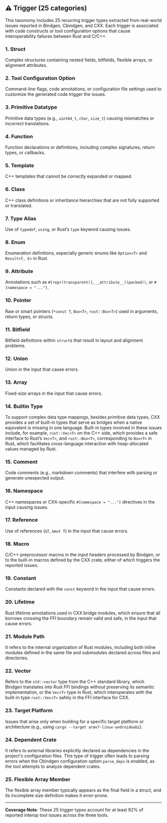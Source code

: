 ## ⚠️ **Trigger** (25 categories)


This taxonomy includes 25 recurring trigger types extracted from real-world issues reported in Bindgen, Cbindgen, and CXX. Each trigger is associated with code constructs or tool configuration options that cause interoperability failures between Rust and C/C++.


### 1. **Struct**
Complex structures containing nested fields, bitfields, flexible arrays, or alignment attributes.

### 2. **Tool Configuration Option**
Command-line flags,  code annotations, or configuration file settings used to customize the generated code trigger the issues. 

### 3. **Primitive Datatype**
Primitive data types (e.g., `uint64_t`, `char`, `size_t`) causing mismatches or incorrect translations.

### 4. **Function**
Function declarations or definitions, including complex signatures, return types, or callbacks.

### 5. **Template**
C++ templates that cannot be correctly expanded or mapped.

### 6. **Class**
C++ class definitions or inheritance hierarchies that are not fully supported or translated.

### 7. **Type Alias**
Use of `typedef`, `using`, or Rust’s `type` keyword causing issues.

### 8. **Enum**
Enumeration definitions, especially generic enums like `Option<T>` and `Result<T, E>` in Rust.

### 9. **Attribute**
Annotations such as `#[repr(transparent)]`, `__attribute__((packed))`, or `#[namespace = "..."]`.

### 10. **Pointer**
Raw or smart pointers (`*const T`, `Box<T>`, `rust::Box<T>`) used in arguments, return types, or structs.

### 11. **Bitfield**
Bitfield definitions within `struct`s that result in layout and alignment problems.

### 12. **Union**
Union in the input that cause errors.

### 13. **Array**
Fixed-size arrays in the input that cause errors.

### 14. **Builtin Type**
To support complex data type mappings, besides primitive data types, CXX provides a set of built-in types that serve as bridges when a native equivalent is missing in one language. Built-in types involved in these issues include, for example, `rust::Vec<T>` on the C++ side, which provides a safe interface to Rust’s `Vec<T>`, and `rust::Box<T>`, corresponding to `Box<T>` in Rust, which facilitates cross-language interaction with heap-allocated values managed by Rust.

### 15. **Comment**
Code comments (e.g., markdown comments) that interfere with parsing or generate unexpected output.

### 16. **Namespace**
C++ namespaces or CXX-specific `#[namespace = "..."]` directives in the input causing issues.

### 17. **Reference**
Use of references (`&T`, `&mut T`) in the input that cause errors.

### 18. **Macro**
C/C++ preprocessor macros in the input headers processed by Bindgen, or to the built-in macros defined by the CXX crate, either of which triggers the reported issues.

### 19. **Constant**
Constants declared with the `const` keyword in the input that cause errors.

### 20. **Lifetime**
Rust lifetime annotations used in CXX bridge modules, which ensure that all borrows crossing the FFI boundary remain valid and safe, in the input that cause errors.

### 21. **Module Path**
It refers to the internal organization of Rust modules, including both inline modules defined in the same file and submodules declared across files and directories.

### 22. **Vector**
Refers to the `std::vector` type from the C++ standard library, which Bindgen translates into Rust FFI bindings without preserving its semantic implementation, or the `Vec<T>` type in Rust, which interoperates with the built-in type `rust::Vec<T>` safely in the FFI interface for CXX.

### 23. **Target Platform**
 Issues that arise only when building for a specific target platform or architecture (e.g., using `cargo --target armv7-linux-androideabi`).

### 24. **Dependent Crate**
It refers to external libraries explicitly declared as dependencies in the project's configuration files. This type of trigger often leads to parsing errors when the Cbindgen configuration option `parse_deps` is enabled, as the tool attempts to analyze dependent crates. 

### 25. **Flexible Array Member**
The flexible array member typically appears as the final field in a struct, and its incomplete size definition makes it error-prone.

---

**Coverage Note**: These 25 trigger types account for at least 92% of reported interop tool issues across the three tools.
